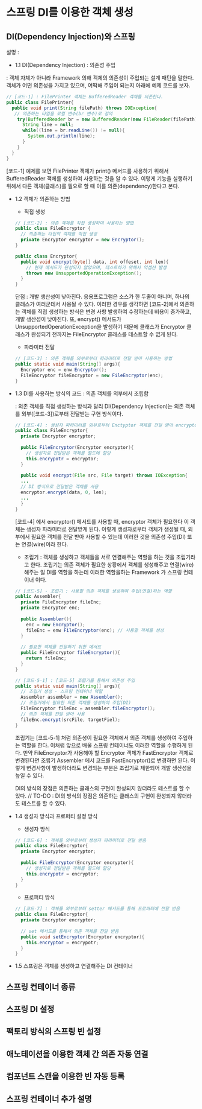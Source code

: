 스프링 DI를 이용한 객체 생성
=======================
## DI(Dependency Injection)와 스프링
설명 : 
- 1.1 DI(Dependency Injection) : 의존성 주입

: 객체 자체가 아니라 Framework 의해 객체의 의존성이 주입되는 설계 패턴을 말한다.
객체가 어떤 의존성을 가지고 있으며, 어떡해 주입이 되는지 아래에 예제 코드를 보자.

```java
// [코드-1] : FilePrinter 객체는 BufferedReader 객체를 의존한다.
public class FilePrinter{
  public void print(String filePath) throws IOException{
   // 의존하는 타입을 로컬 변수(br 변수)로 정의
    try(BufferedReader br = new BufferedReader(new FileReader(filePath))){
      String line = null;
      while((line = br.readLine()) != null){
        System.out.println(line);
      }
    }
  }
}
```
[코드-1] 예제를 보면 FilePrinter 객체가 print() 메서드를 사용하기 위해서 BufferedReader 객체를 생성하여 사용하는 것을 알 수 있다.
이렇게 기능을 실행하기 위해서 다른 객체(클래스)를 필요로 할 때 이를 의존(dependency)한다고 본다.

- 1.2 객체가 의존하는 방법 
  + 직접 생성
  ```java
  // [코드-2] : 의존 객체를 직접 생성하여 사용하는 방법 
  public class FileEncryptor {
    // 의존하는 타입의 객체를 직접 생성
    private Encryptor encryptor = new Encryptor();
  }
  
  public class Encryptor{
    public void encrypt(byte[] data, int offeset, int len){
      // 현재 메서드가 완성되지 않았으며, 테스트하기 위해서 익셉션 발생
      throws new UnsupportedOperationException(); 
    }
  }
  ```
  단점 : 개발 생산성이 낮아진다.
  응용프로그램은 소스가 한 두줄이 아니며, 하나의 클래스가 여러군데서 사용될 수 있다. 
  이러한 경우를 생각하면 [코드-2]에서 의존하는 객체를 직접 생성하는 방식은 변경 사항 발생하여 수정하는데 비용이 증가하고,
  개발 생산성이 낮아진다. 
  또, encrypt() 메서드가 UnsupportedOperationException을 발생하기 때문에 클래스가 Encryptor 클래스가 완성되기 전까지는 FileEncryptor 클래스를 테스트할 수 없게 된다.
  
  
  + 파라미터 전달
  ```java
  // [코드-3] : 의존 객체를 외부로부터 파라미터로 전달 받아 사용하는 방법
  public static void main(String[] args){
    Encryptor enc = enw Encryptor();  
    FileEncryptor fileEncryptor = new FileEncryptor(enc);
  }
  ```

- 1.3 DI를 사용하는 방식의 코드 : 의존 객체를 외부에서 조립함

  : 의존 객체를 직접 생성하는 방식과 달리 DI(Dependency Injection)는 의존 객체를 외부([코드-3])로부터 전달받는 구현 방식이다.
  
  ```java
  // [코드-4] : 생성자 파라미터를 외부로부터 Enctyptor 객체를 전달 받아 encryptor() 메서드에서 사용(DI) 
  public class FileEncryptor{
    private Encryptor encryptor;
    
    public FileEncryptor(Encryptor encryptor){
      // 생성자로 전달받은 객체를 필드에 할당
      this.encrypotr = encryptor;
    }
    
    public void encrypt(File src, File target) throws IOException{
    ...
    // DI 방식으로 전달받은 객체를 사용
    encryptor.encrypt(data, 0, len);
    ...
    }
  }
  ```
  [코드-4] 에서 encryptor() 메서드를 사용할 때, encryptor 객체가 필요한다 이 객체는 생성자 파라미터로 전달받게 된다. 
  이렇게 생성자로부터 객체가 생성될 때, 외부에서 필요한 객체를 전달 받아 사용할 수 있는데 이러한 것을 의존성 주입(DI) 또는 연결(wire)이라 한다.
  
  + 조립기
  : 객체를 생성하고 객체들을 서로 연결해주는 역할을 하는 것을 조립기라고 한다. 
  조립기는 의존 객체가 필요한 상황에서 객체를 생성해주고 연결(wire)해주는 일 DI를 역할을 하는데 이러한 역할을하는 Framework 가 스프링 컨테이너 이다.
  
  ```java
  // [코드-5] - 조립기 : 사용할 의존 객체를 생성하여 주입(연결)하는 역할
  public Assembler{
    private FileEncryptor fileEnc;
    private Encryptor enc;
    
    public Assembler(){
      enc = new Encryptor();
      fileEnc = enw FileEncryptor(enc); // 사용할 객체를 생성 
    }
    
    // 필요한 객체를 전달하기 위한 메서드
    public FileEncryptor fileEncryptor(){
      return fileEnc;
    }
  }
  ```
  ```java
  // [코드-5-1] : [코드-5] 조립기를 통해서 의존성 주입
  public static void main(String[] args){
    // 조립기 생성 - 스프링 컨테이너 역할
    Assembler assembler = new Assembler();
    // 조립기에서 필요한 의존 객체를 생성하여 주입(DI)
    FileEncryptor fileEnc = assembler.fileEncryptor();
    // 의존 객체를 전달 받아 사용
    fileEnc.encrypt(srcFile, targetFiel);
  }
  ```
  조립기는 [코드-5-1] 처럼 의존성이 필요한 객체에서 의존 객체를 생성하여 주입하는 역할을 한다. 이처럼 앞으로 배울 스프링 컨테이너도 이러한 역할을 수행하게 된다.
  만약 FileEncryptor가 사용해야 할 Encryptor 객체가 FastEncryptor 객체로 변경된다면 조립기 Assembler 에서 코드를 FastEncryptor()로 변경하면 된다.
  이렇게 변경사항이 발생하더라도 변경되는 부분은 조립기로 제한되어 개발 생산성을 높일 수 있다.
  
  DI의 방식의 장점은 의존하는 클래스의 구현이 완성되지 않더라도 테스트를 할 수 있다.
  // TO-DO :   DI의 방식의 장점은 의존하는 클래스의 구현이 완성되지 않더라도 테스트를 할 수 있다.
  
- 1.4 생성자 방식과 프로퍼티 설정 방식
  + 생성자 방식
  ```java
  // [코드-6] : 객체를 외부로부터 생성자 파라미터로 전달 받음
  public class FileEncryptor{
    private Encryptor encryptor;
    
    public FileEncryptor(Encryptor encryptor){
      // 생성자로 전달받은 객체를 필드에 할당
      this.encrypotr = encryptor;
    }
  }
  ```
  + 프로퍼티 방식
  ```java
  // [코드-7] : 객체를 외부로부터 setter 메서드를 통해 프로퍼티에 전달 받음
  public class FileEncryptor{
    private Encryptor encryptor;
    
    // set 메서드를 통해서 의존 객체를 전달 받음
    public void setEncryptor(Encryptor encryptor){
      this.encryptor = encrypotr;
    }
  }
  ```
- 1.5 스프링은 객체를 생성하고 연결해주는 DI 컨테이너


## 스프링 컨테이너 종류

## 스프링 DI 설정

## 팩토리 방식의 스프링 빈 설정

## 애노테이션을 이용한 객체 간 의존 자동 연결

## 컴포넌트 스캔을 이용한 빈 자동 등록

## 스프링 컨테이너 추가 설명

